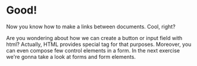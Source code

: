 # Good!

Now you know how to make a links between documents. Cool, right?

Are you wondering about how we can create a button or input field with html? Actually, HTML provides special tag for that purposes. Moreover, you can even compose few control elements in a form. In the next exercise we're gonna take a look at forms and form elements.
